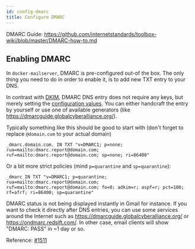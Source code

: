 ```yaml
---
id: config-dmarc
title: Configure DMARC
---
```


DMARC Guide: https://github.com/internetstandards/toolbox-wiki/blob/master/DMARC-how-to.md

## Enabling DMARC

In `docker-mailserver`, DMARC is pre-configured out-of the box. The only thing you need to do in order to enable it, is to add new TXT entry to your DNS.

In contrast with [DKIM](https://github.com/tomav/docker-mailserver/wiki/Configure-DKIM), DMARC DNS entry does not require any keys, but merely setting the [configuration values](https://github.com/internetstandards/toolbox-wiki/blob/master/DMARC-how-to.md#overview-of-dmarc-configuration-tags). You can either handcraft the entry by yourself or use one of available generators (like https://dmarcguide.globalcyberalliance.org/).

Typically something like this should be good to start with (don't forget to replace `@domain.com` to your actual domain)
```
_dmarc.domain.com. IN TXT "v=DMARC1; p=none; rua=mailto:dmarc.report@domain.com; ruf=mailto:dmarc.report@domain.com; sp=none; ri=86400"
```

Or a bit more strict policies (mind `p=quarantine` and `sp=quarantine`):
```
_dmarc IN TXT "v=DMARC1; p=quarantine; rua=mailto:dmarc.report@domain.com; ruf=mailto:dmarc.report@domain.com; fo=0; adkim=r; aspf=r; pct=100; rf=afrf; ri=86400; sp=quarantine"
```

DMARC status is not being displayed instantly in Gmail for instance. If you want to check it directly after DNS entries, you can use some services around the Internet such as https://dmarcguide.globalcyberalliance.org/ or https://ondmarc.redsift.com/. In other case, email clients will show "DMARC: PASS" in ~1 day or so.

Reference: [#1511](https://github.com/tomav/docker-mailserver/issues/1511)

